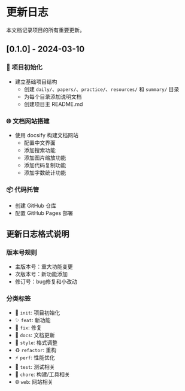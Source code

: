 # 更新日志

本文档记录项目的所有重要更新。

## [0.1.0] - 2024-03-10

### 🎉 项目初始化

- 建立基础项目结构
  - 创建 `daily/`、`papers/`、`practice/`、`resources/` 和 `summary/` 目录
  - 为每个目录添加说明文档
  - 创建项目主 README.md

### 🌐 文档网站搭建
- 使用 docsify 构建文档网站
  - 配置中文界面
  - 添加搜索功能
  - 添加图片缩放功能
  - 添加代码复制功能
  - 添加字数统计功能

### 📦 代码托管
- 创建 GitHub 仓库
- 配置 GitHub Pages 部署

## 更新日志格式说明

### 版本号规则
- 主版本号：重大功能变更
- 次版本号：新功能添加
- 修订号：bug修复和小改动

### 分类标签
- 🎉 `init`: 项目初始化
- ✨ `feat`: 新功能
- 🐛 `fix`: 修复
- 📝 `docs`: 文档更新
- 🌈 `style`: 格式调整
- ♻️ `refactor`: 重构
- ⚡️ `perf`: 性能优化
- 🧪 `test`: 测试相关
- 🔧 `chore`: 构建/工具相关
- 🌐 `web`: 网站相关 